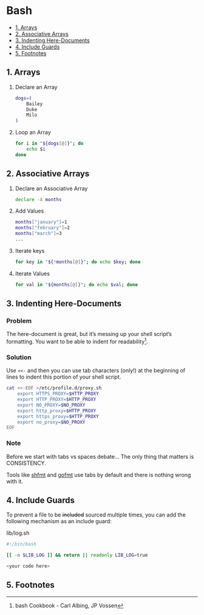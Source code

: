 # Bash

- [1. Arrays](#1-arrays)
- [2. Associative Arrays](#2-associative-arrays)
- [3. Indenting Here-Documents](#3-indenting-here-documents)
- [4. Include Guards](#4-include-guards)
- [5. Footnotes](#5-footnotes)

## 1. Arrays

<!-- prettier-ignore-start -->

1.  Declare an Array

    ```bash
    dogs=(
    	Bailey
    	Duke
    	Milo
    )
    ```

1.  Loop an Array

	```bash
	for i in "${dogs[@]}"; do
		echo $i
	done
    ```

<!-- prettier-ignore-end -->

## 2. Associative Arrays

1. Declare an Associative Array

   ```bash
   declare -A months
   ```

1. Add Values

   ```bash
   months["january"]=1
   months["february"]=2
   months["march"]=3
   ...
   ```

1. Iterate keys

   ```bash
   for key in "${!months[@]}"; do echo $key; done
   ```

1. Iterate Values

   ```bash
   for val in "${months[@]}"; do echo $val; done
   ```

## 3. Indenting Here-Documents

### Problem

The here-document is great, but it’s messing up your shell script’s formatting. You want to be able to indent for readability[^1].

### Solution

Use `<<-` and then you can use tab characters (only!) at the beginning of lines to indent this portion of your shell script.

```bash
cat <<-EOF >/etc/profile.d/proxy.sh
	export HTTPS_PROXY=$HTTP_PROXY
	export HTTP_PROXY=$HTTP_PROXY
	export NO_PROXY=$NO_PROXY
	export http_proxy=$HTTP_PROXY
	export https_proxy=$HTTP_PROXY
	export no_proxy=$NO_PROXY
EOF
```

### Note

Before we start with tabs vs spaces debate... The only thing that matters is CONSISTENCY.

Tools like [shfmt](https://github.com/mvdan/sh) and [gofmt](https://pkg.go.dev/cmd/gofmt) use tabs by default and there is nothing wrong with it.

## 4. Include Guards

To prevent a file to be ~~included~~ sourced multiple times, you can add the following mechanism as an include guard:

lib/log.sh

```bash
#!/bin/bash

[[ -n $LIB_LOG ]] && return || readonly LIB_LOG=true

<your code here>
```

## 5. Footnotes

[^1]: bash Cookbook - Carl Albing, JP Vossen
